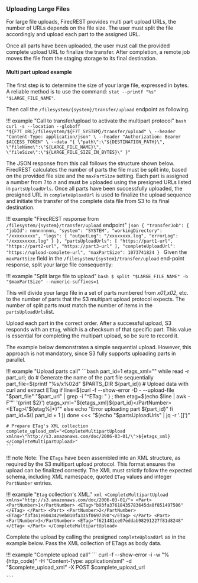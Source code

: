 
### Uploading Large Files
For large file uploads, FirecREST provides multi part upload URLs, the number of URLs depends on the file size. The user must split the file accordingly and upload each part to the assigned URL.

Once all parts have been uploaded, the user must call the provided complete upload URL to finalize the transfer. After completion, a remote job moves the file from the staging storage to its final destination.

#### Multi part upload example

The first step is to determine the size of your large file, expressed in bytes. A reliable method is to use the command: `stat --printf "%s" "$LARGE_FILE_NAME"`.

Then call the `/filesystem/{system}/transfer/upload` endpoint as following.

!!! example "Call to transfer/upload to activate the multipart protocol"
    ```bash
    curl -s --location --globoff "${F7T_URL}/filesystem/${F7T_SYSTEM}/transfer/upload" \
    --header "Content-Type: application/json" \
    --header "Authorization: Bearer $ACCESS_TOKEN" \
    --data "{
        \"path\":\"${DESTINATION_PATH}\",
        \"fileName\":\"${LARGE_FILE_NAME}\",
        \"fileSize\":\"${LARGE_FILE_SIZE_IN_BYTES}\"
    }"
    ```

The JSON response from this call follows the structure shown below. FirecREST calculates the number of parts the file must be split into, based on the provided file size and the `maxPartSize` setting. Each part is assigned a number from <i>1</i> to <i>n</i> and must be uploaded using the presigned URLs listed in `partsUploadUrls`. Once all parts have been successfully uploaded, the presigned URL in `completeUploadUrl` is used to finalize the upload sequence and initiate the transfer of the complete data file from S3 to its final destination.

!!! example "FirecREST response from `/filesystem/{system}/transfer/upload` endpoint"
    ```json
    {
    "transferJob": {
        "jobId": nnnnnnnnn,
        "system": "SYSTEM",
        "workingDirectory": "/xxxxxxxxx",
        "logs": {
            "outputLog": "/xxxxxxxx.log",
            "errorLog": "/xxxxxxxxx.log"
        }
    },
    "partsUploadUrls": [
        "https://part1-url", "https://part2-url", "https://part3-url"
    ],
    "completeUploadUrl": "https://upload-complete-url",
    "maxPartSize": 1073741824
    }
    ```
Given the `maxPartSize` field in the `/filesystem/{system}/transfer/upload` end-point response, split your large file consequently:

!!! example "Split large file to upload"
    ```bash
    $ split "$LARGE_FILE_NAME" -b "$maxPartSize" --numeric-suffixes=1
    ```

This will divide your large file in a set of parts numbered from <i>x01</i>,<i>x02</i>, etc. to the number of parts that the S3 multipart upload protocol expects. The number of split parts must match the number of items in the `partsUploadUrls`list.

Upload each part in the correct order. After a successful upload, S3 responds with an `ETag`, which is a checksum of that specific part. This value is essential for completing the multipart upload, so be sure to record it.

The example below demonstrates a simple sequential upload. However, this approach is not mandatory, since S3 fully supports uploading parts in parallel.

!!! example "Upload parts call"
    ```bash
    part_id=1
    etags_xml=""
    while read -r part_url; do
        # Generate the name of the part file sequentially
        part_file=$(printf "%s/x%02d" $PARTS_DIR ${part_id})
        # Upload data with curl and extract ETag
        if line=$(curl -f --show-error -D - --upload-file "$part_file" "$part_url" | grep -i "^ETag: " ) ;
        then
            etag=$(echo $line | awk -F'"' '{print $2}')
            etags_xml="${etags_xml}<Part><PartNumber>${part_id}</PartNumber><ETag>\"${etag%|*}\"</ETag></Part>"
        else
            echo "Error uploading part ${part_id}"
        fi
        part_id=$(( part_id + 1 ))
    done <<< "$(echo "$partsUploadUrls" | jq -r '.[]')"

    # Prepare ETag's XML collection
    complete_upload_xml="<CompleteMultipartUpload xmlns=\"http://s3.amazonaws.com/doc/2006-03-01/\">${etags_xml}</CompleteMultipartUpload>"
    ```
!!! note
    Note: The `ETags` have been assembled into an XML structure, as required by the S3 multipart upload protocol. This format ensures the upload can be finalized correctly. The XML must strictly follow the expected schema, including XML namespace, quoted `ETag` values and integer `PartNumber` entries.

!!! example "`Etag` collection's XML."
    ```xml
    <CompleteMultipartUpload
        xmlns="http://s3.amazonaws.com/doc/2006-03-01/">
        <Part>
            <PartNumber>1</PartNumber>
            <ETag>"b93fa37618435783645da0f851497506"</ETag>
        </Part>
        <Part>
            <PartNumber>2</PartNumber>
            <ETag>"f3f341e6043429eb010fa335f0697390"</ETag>
        </Part>
        <Part>
            <PartNumber>3</PartNumber>
            <ETag>"f621481ce07eddab98291227f81d8248"</ETag>
        </Part>
    </CompleteMultipartUpload>
    ```


Complete the upload by calling the presigned `completeUploadUrl` as in the example below. Pass the XML collection of ETags as body data.

!!! example "Complete upload call"
    ```
    curl -f --show-error -i -w "%{http_code}" -H "Content-Type: application/xml" -d "$complete_upload_xml" -X POST $complete_upload_url

    ```

